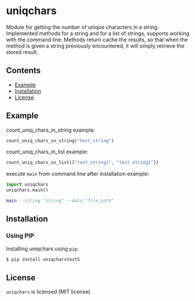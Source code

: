 # uniqchars

Module for getting the number of unique characters in a string.
Implemented methods for a string and for a list of strings, supports working with the command line.
Methods return cache the results, so that when the method is given a string previously encountered, it will simply retrieve the stored result.

## Contents

* [Example](#example)
* [Installation](#installation)
* [License](#license)

## Example

count_uniq_chars_in_string example:

```python
count_uniq_chars_in_string("test_string")
```

count_uniq_chars_in_list example:

```python
count_uniq_chars_in_list(["test_string1", "test_string1"])
```

execute `main` from command line after installation example:

```python
import uniqchars
uniqchars.main()
```

```lua
main --string "string" --data "file_path"
```


## Installation

### Using PIP

Installing uniqchars using `pip`:

```bash
$ pip install uniqcharstest5
```

## License

`uniqchars` is licensed (MIT license).